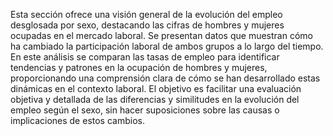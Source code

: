 Esta sección ofrece una visión general de la evolución del empleo desglosada por sexo, destacando las cifras de hombres y mujeres ocupadas en el mercado laboral. Se presentan datos que muestran cómo ha cambiado la participación laboral de ambos grupos a lo largo del tiempo. En este análisis se comparan las tasas de empleo para identificar tendencias y patrones en la ocupación de hombres y mujeres, proporcionando una comprensión clara de cómo se han desarrollado estas dinámicas en el contexto laboral. El objetivo es facilitar una evaluación objetiva y detallada de las diferencias y similitudes en la evolución del empleo según el sexo, sin hacer suposiciones sobre las causas o implicaciones de estos cambios.
